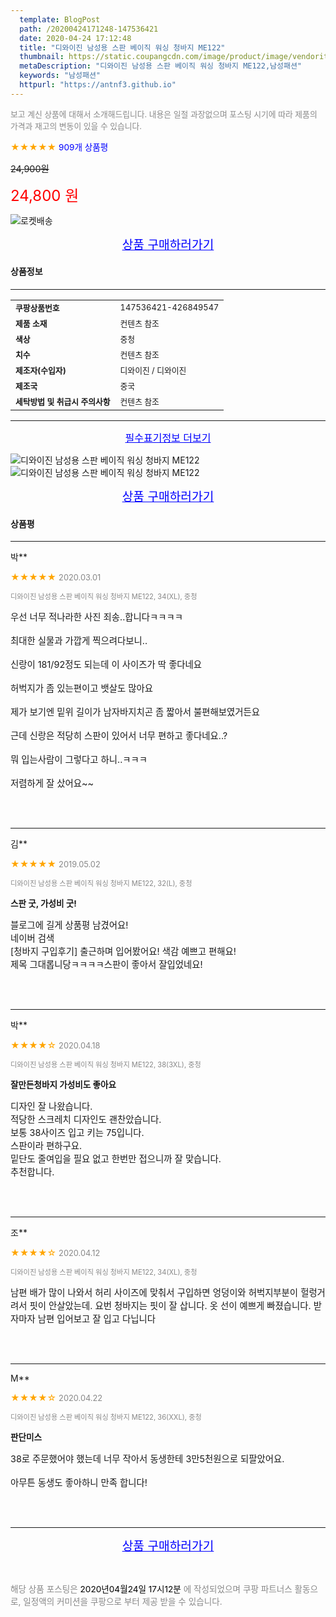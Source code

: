 ```yaml
---
  template: BlogPost
  path: /20200424171248-147536421
  date: 2020-04-24 17:12:48
  title: "디와이진 남성용 스판 베이직 워싱 청바지 ME122"
  thumbnail: https://static.coupangcdn.com/image/product/image/vendoritem/2018/11/14/3940070492/200bb6d3-f1f4-4775-baa7-a6a90dfaf08f.jpg
  metaDescription: "디와이진 남성용 스판 베이직 워싱 청바지 ME122,남성패션"
  keywords: "남성패션"
  httpurl: "https://antnf3.github.io"
---
```

  
<span style="color: #888;font-size:0.8rem">보고 계신 상품에 대해서 소개해드립니다.
내용은 일절 과장없으며 포스팅 시기에 따라 제품의 가격과 재고의 변동이 있을 수 있습니다.</span>
  
<span style="color: orange;">★★★★★</span> <span style="color: blue;font-size: 0.85rem;">909개 상품평</span>

<span style="font-size: 0.9rem"></span> <span style="font-size: 0.9rem">~~24,900원~~</span>

<span style="color: red;font-size: 1.5rem;">24,800 원</span>

![로켓배송](https://postfiles.pstatic.net/MjAyMDA0MTBfMjcz/MDAxNTg2NDQ1OTAwMDc5.1T-Iy6-X12_V8iyof2OtSqUCu6urPUUOnjG41kbMy_kg.c1eqxaGayJ1XX0TGV24QXbZg9dvQ9C_dYZx39G_Z7Wog.PNG.cigshop2/rocket_logo.png?type=w773)

<p align="center"><a href="http://me2.do/50ta8iE6" style="font-size: 1.2rem; color: blue;">상품 구매하러가기</a></p>

#### 상품정보

---

|                  |                       |
| ---------------- | --------------------- |
| **<span style="font-size:0.8rem;">쿠팡상품번호</span>** | <span style="font-size:0.8rem;">147536421-426849547</span> |
| **<span style="font-size:0.8rem;">제품 소재</span>**    | <span style="font-size:0.8rem;">컨텐츠 참조</span>        |
| **<span style="font-size:0.8rem;">색상</span>**    | <span style="font-size:0.8rem;">중청</span>        |
| **<span style="font-size:0.8rem;">치수</span>**    | <span style="font-size:0.8rem;">컨텐츠 참조</span>        |
| **<span style="font-size:0.8rem;">제조자(수입자)</span>**    | <span style="font-size:0.8rem;">디와이진 / 디와이진 </span>        |
| **<span style="font-size:0.8rem;">제조국</span>**    | <span style="font-size:0.8rem;">중국</span>        |
| **<span style="font-size:0.8rem;">세탁방법 및 취급시 주의사항</span>**    | <span style="font-size:0.8rem;">컨텐츠 참조</span>        |




---

<p align="center"><a href="http://me2.do/50ta8iE6" style="font-size: 1rem; color: blue;">필수표기정보 더보기</a></p>

![디와이진 남성용 스판 베이직 워싱 청바지 ME122](http://thumbnail9.coupangcdn.com/thumbnails/remote/q89/image/product/content/vendorItem/2019/09/20/426849547/6c9c536a-bd62-4a10-90ac-2d09123e45b6.jpg)
![디와이진 남성용 스판 베이직 워싱 청바지 ME122](http://thumbnail8.coupangcdn.com/thumbnails/remote/q89/image/retail/images/2018/09/07/10/4/b17ff035-9c63-4809-9f20-74a742924d6a.jpg)

<p align="center"><a href="http://me2.do/50ta8iE6" style="font-size: 1.2rem; color: blue;">상품 구매하러가기</a></p>

#### 상품평
  
---
  
박**
    
<span style="color: orange;">★★★★★</span> <span style="font-size:0.8rem;color: #888;">2020.03.01</span>
    
<span style="color: #888;font-size:0.7rem">디와이진 남성용 스판 베이직 워싱 청바지 ME122, 34(XL), 중청</span>
    

    
<span style="font-size: 0.9rem;">우선 너무 적나라한 사진 죄송..합니다ㅋㅋㅋㅋ<br/><br/>최대한 실물과 가깝게 찍으려다보니..<br/><br/>신랑이 181/92정도 되는데 이 사이즈가 딱 좋다네요<br/><br/>허벅지가 좀 있는편이고 뱃살도 많아요<br/><br/>제가 보기엔 밑위 길이가 남자바지치곤 좀 짧아서 불편해보였거든요<br/><br/>근데 신랑은 적당히 스판이 있어서 너무 편하고 좋다네요..?<br/><br/>뭐 입는사람이 그렇다고 하니..ㅋㅋㅋ<br/><br/>저렴하게 잘 샀어요~~</span>
    
<br>
<br>

---
  
김**
    
<span style="color: orange;">★★★★★</span> <span style="font-size:0.8rem;color: #888;">2019.05.02</span>
    
<span style="color: #888;font-size:0.7rem">디와이진 남성용 스판 베이직 워싱 청바지 ME122, 32(L), 중청</span>
    
<span style="font-size:0.85rem">**스판 굿, 가성비 굿!**</span>
    
<span style="font-size: 0.9rem;">블로그에 길게 상품평 남겼어요!<br/>네이버 검색<br/>[청바지 구입후기] 출근하며 입어봤어요! 색감 예쁘고 편해요!<br/>제목 그대롭니당ㅋㅋㅋㅋ스판이 좋아서 잘입었네요!</span>
    
<br>
<br>

---
  
박**
    
<span style="color: orange;">★★★★☆</span> <span style="font-size:0.8rem;color: #888;">2020.04.18</span>
    
<span style="color: #888;font-size:0.7rem">디와이진 남성용 스판 베이직 워싱 청바지 ME122, 38(3XL), 중청</span>
    
<span style="font-size:0.85rem">**잘만든청바지 가성비도 좋아요**</span>
    
<span style="font-size: 0.9rem;">디자인 잘 나왔습니다.<br/>적당한 스크레치 디자인도 괜찬았습니다.<br/>보통 38사이즈 입고 키는 75입니다.<br/>스판이라 편하구요.<br/>밑단도 줄여입을 필요 없고 한번만 접으니까 잘 맞습니다.<br/>추천합니다.</span>
    
<br>
<br>

---
  
조**
    
<span style="color: orange;">★★★★☆</span> <span style="font-size:0.8rem;color: #888;">2020.04.12</span>
    
<span style="color: #888;font-size:0.7rem">디와이진 남성용 스판 베이직 워싱 청바지 ME122, 34(XL), 중청</span>
    

    
<span style="font-size: 0.9rem;">남편 배가 많이  나와서 허리 사이즈에 맞춰서 구입하면 엉덩이와 허벅지부분이 헐렁거려서 핏이 안살았는데. 요번 청바지는 핏이 잘 삽니다. 옷 선이 예쁘게 빠졌습니다. 받자마자 남편 입어보고 잘 입고 다닙니다</span>
    
<br>
<br>

---
  
M**
    
<span style="color: orange;">★★★★☆</span> <span style="font-size:0.8rem;color: #888;">2020.04.22</span>
    
<span style="color: #888;font-size:0.7rem">디와이진 남성용 스판 베이직 워싱 청바지 ME122, 36(XXL), 중청</span>
    
<span style="font-size:0.85rem">**판단미스**</span>
    
<span style="font-size: 0.9rem;">38로 주문했어야 했는데 너무 작아서 동생한테 3만5천원으로 되팔았어요. <br/><br/>아무튼 동생도 좋아하니  만족 합니다!</span>
    
<br>
<br>


  
---
  
<p align="center"><a href="http://me2.do/50ta8iE6" style="font-size: 1.2rem; color: blue;">상품 구매하러가기</a></p>
  
<br>
  
<span style="font-size: 0.85rem; color: #888;">해당 상품 포스팅은 <span style="color: #000;"> 2020년04월24일 17시12분 </span> 에 작성되었으며 쿠팡 파트너스 활동으로, 일정액의 커미션을 쿠팡으로 부터 제공 받을 수 있습니다.</span>